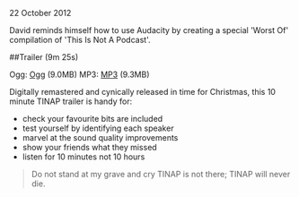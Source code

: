 22 October 2012

David reminds himself how to use Audacity by creating a
special 'Worst Of' compilation of 'This Is Not A Podcast'.

##Trailer (9m 25s)

Ogg: [Ogg][] (9.0MB)
MP3: [MP3][] (9.3MB)

[Ogg]: http://archive.org/download/TINAP_AUDIO/Trailer.ogg
[MP3]: http://archive.org/download/TINAP_AUDIO/Trailer.mp3

Digitally remastered and cynically released in time for Christmas,
this 10 minute TINAP trailer is handy for:

- check your favourite bits are included
- test yourself by identifying each speaker
- marvel at the sound quality improvements
- show your friends what they missed
- listen for 10 minutes not 10 hours

> Do not stand at my grave and cry
> TINAP is not there; TINAP will never die.
